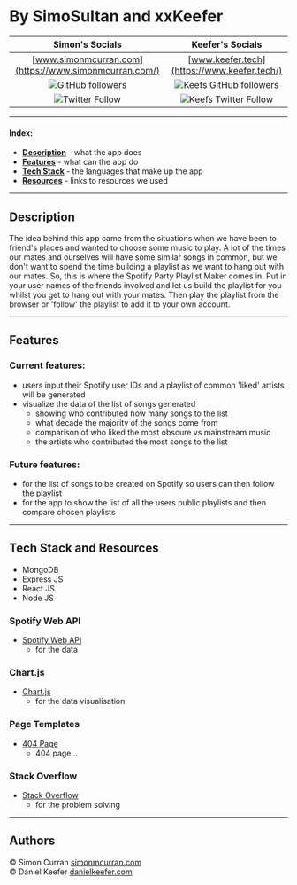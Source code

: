 # By SimoSultan and xxKeefer

|Simon's Socials|Keefer's Socials|
|:-------------:|:-------------:|
|[www.simonmcurran.com](https://www.simonmcurran.com/)  |[www.keefer.tech](https://www.keefer.tech/) |
|![GitHub followers](https://img.shields.io/github/followers/SimoSultan?style=social)  | ![Keefs GitHub followers](https://img.shields.io/github/followers/xxKeefer?style=social)|
|![Twitter Follow](https://img.shields.io/twitter/follow/simo_sultan?style=social)|![Keefs Twitter Follow](https://img.shields.io/twitter/follow/xxKeefer?style=social)|

----

#### Index:
- [**Description**](#Description) - what the app does
- [**Features**](#Features) - what can the app do
- [**Tech Stack**](#Tech-Stack) - the languages that make up the app
- [**Resources**](#Resources) - links to resources we used



---



## Description

The idea behind this app came from the situations when we have been to friend's places and wanted to choose some music to play. A lot of the times our mates and ourselves will have some similar songs in common, but we don't want to spend the time building a playlist as we want to hang out with our mates. So, this is where the Spotify Party Playlist Maker comes in. Put in your user names of the friends involved and let us build the playlist for you whilst you get to hang out with your mates. Then play the playlist from the browser or 'follow' the playlist to add it to your own account. 

<!-- ### UPDATE: After Finishing MVP

We found out that we didn't have the time in the 2.5 days to learn how to create the playlist on Spotify for people to be able to follow the playlist. So for now, we added the links to each song, but in the near future we will add this implementation to make it feel more complete.
We wanted to focus on the visualisation of the data instead of the playlist follow idea. Also, we filtered based on common artists instead of exact songs as we wanted the list to be of a decent size for users. -->

---



## Features	

### Current features:  
- users input their Spotify user IDs and a playlist of common 'liked' artists will be generated
- visualize the data of the list of songs generated
  - showing who contributed how many songs to the list
  - what decade the majority of the songs come from
  - comparison of who liked the most obscure vs mainstream music
  - the artists who contributed the most songs to the list

### Future features:

- for the list of songs to be created on Spotify so users can then follow the playlist
- for the app to show the list of all the users public playlists and then compare chosen playlists

---



## Tech Stack and Resources

- MongoDB
- Express JS
- React JS
- Node JS

<!-- ### Netlify
- [Netlify](https://www.netlify.com/)
  - for deployment

### Bootstrap 4
- [Bootstrap 4](https://getbootstrap.com/)
  - for the styling -->

### Spotify Web API
- [Spotify Web API](https://developer.spotify.com/documentation/web-api/)
  - for the data

### Chart.js
- [Chart.js](https://github.com/chartjs/Chart.js)
  - for the data visualisation

<!-- ### Icons
- [Font Awesome](https://fontawesome.com/)
  - for the GitHub and Twitter icons in the footer -->

<!-- ### Images
- [Canva](https://www.canva.com/design/DAEIOVa5ems/q-Y-EyYIIxNcoSLm1ATabA/edit)
  - for the logo... -->

<!-- ### Animations
- [Jhey's Hifi Animation](https://codepen.io/jh3y/pen/rNxjPNX)
  - Jhey's bouncing speakers on the loading page -->

### Page Templates
- [404 Page](https://codepen.io/saransh/pen/aezht)
  - 404 page...

### Stack Overflow
- [Stack Overflow](https://stackoverflow.com/)
  - for the problem solving


---



## Authors

© Simon Curran [simonmcurran.com](https://www.simonmcurran.com/)  
© Daniel Keefer [danielkeefer.com](https://www.danielkeefer.com/)